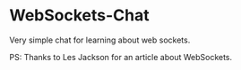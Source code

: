 # WebSockets-Chat
Very simple chat for learning about web sockets.

PS: Thanks to Les Jackson for an article about WebSockets.
